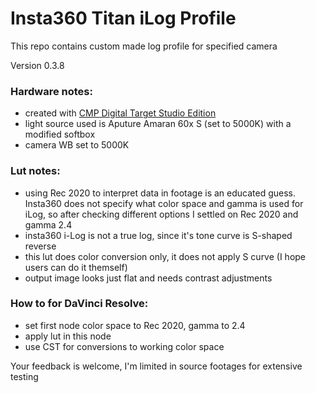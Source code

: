 # Insta360 Titan iLog Profile
This repo contains custom made log profile for specified camera

Version 0.3.8

### Hardware notes:
- created with [CMP Digital Target Studio Edition](https://www.cmp-color.fr/eng%20digital%20target.html)
- light source used is Aputure Amaran 60x S (set to 5000K) with a modified softbox
- camera WB set to 5000K

### Lut notes:
- using Rec 2020 to interpret data in footage is an educated guess. Insta360 does not specify what color space and gamma is used for iLog, so after checking different options I settled on Rec 2020 and gamma 2.4
- insta360 i-Log is not a true log, since it's tone curve is S-shaped reverse
- this lut does color conversion only, it does not apply S curve (I hope users can do it themself)
- output image looks just flat and needs contrast adjustments

### How to for DaVinci Resolve:
- set first node color space to Rec 2020, gamma to 2.4
- apply lut in this node
- use CST for conversions to working color space

Your feedback is welcome, I'm limited in source footages for extensive testing
